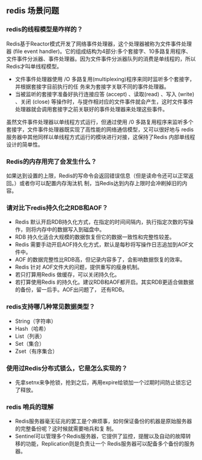
## redis 场景问题

###  redis的线程模型是咋样的？

Redis基于Reactor模式开发了网络事件处理器，这个处理器被称为文件事件处理器 (file event handler)。它的组成结构为4部分:多个套接字、10多路复用程序、文件事件分派器、事件处理器。因为文件事件分派器队列的消费是单线程的，所以Redis才叫单线程模型。
* 文件事件处理器使用 /O 多路复用(multiplexing)程序来同时监听多个套接字，并根据套接字目前执行的任
务来为套接字关联不同的事件处理器。
* 当被监听的套接字准备好执行连接应答 (accept) 、读取(read) 、写入 (write) 、关闭 (close) 等操作时，与提作相对应的文件事件就会产生，这时文件事件处理器就会调用套接字之前关联好的事件处理器来处理这些事件。

虽然文件事件处理器以单线程方式运行，但通过使用 /0 多路复用程序来监听多个套接字，文件事件处理器既实现了高性能的网络通信模型，又可以很好地与 redis 服务器中其他同样以单线程方式运行的模块进行对接，这保持了Redis 内部单线程设计的简单性。

### Redis的内存用完了会发生什么？

如果达到设置的上限，Redis的写命令会返回错误信息（但是读命令还可以正常返回。）或者你可以配置内存淘汰机
制，当Redis达到内存上限时会冲刷掉旧的内容。

### 请对比下redis持久化之RDB和AOF？

* Redis 默认开启RDB持久化方式，在指定的时间间隔内，执行指定次数的写操作，则将内存中的数据写入到磁盘中。
* RDB 持久化适合大规模的数据恢复但它的数据一致性和完整性较差。
* Redis 需要手动开启AOF持久化方式，默认是每秒将写操作日志追加到AOF文件中。
* AOF 的数据完整性比RDB高，但记录内容多了，会影响数据恢复的效率。
* Redis 针对 AOF文件大的问题，提供重写的瘦身机制。
* 若只打算用Redis 做缓存，可以关闭持久化。
* 若打算使用Redis 的持久化。建议RDB和AOF都开启。其实RDB更适合做数据的备份，留一后手。AOF出问题了，
还有RDB。

### redis支持哪几种常见数据类型？

* String（字符串）
* Hash（哈希）
* List（列表）
* Set（集合）
* Zset（有序集合）

### 使用过Redis分布式锁么，它是怎么实现的？

* 先拿setnx来争抢锁，抢到之后，再用expire给锁加一个过期时间防止锁忘记了释放。


### redis 哨兵的理解

* Redis服务器毫无征兆的罢工是个麻烦事，如何保证备份的机器是原始服务器的完整备份呢？这时候就需要哨兵和复
制。
* Sentinel可以管理多个Redis服务器，它提供了监控，提醒以及自动的故障转移的功能，Replication则是负责让一个
Redis服务器可以配备多个备份的服务器。 